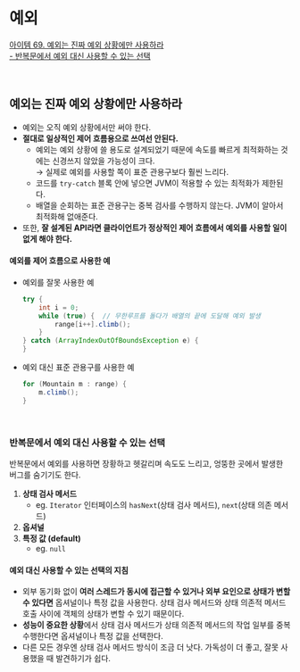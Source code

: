 # 예외

[아이템 69. 예외는 진짜 예외 상황에만 사용하라](#예외는-진짜-예외-상황에만-사용하라)  
[- 반복문에서 예외 대신 사용할 수 있는 선택](#반복문에서-예외-대신-사용할-수-있는-선택)  

<br>

## 예외는 진짜 예외 상황에만 사용하라
- 예외는 오직 예외 상황에서만 써야 한다.
- **절대로 일상적인 제어 흐름용으로 쓰여선 안된다.**
  - 예외는 예외 상황에 쓸 용도로 설계되었기 때문에 속도를 빠르게 최적화하는 것에는 신경쓰지 않았을 가능성이 크다.  
    → 실제로 예외를 사용할 쪽이 표준 관용구보다 훨씬 느리다. 
  - 코드를 `try-catch` 블록 안에 넣으면 JVM이 적용할 수 있는 최적화가 제한된다.
  - 배열을 순회하는 표준 관용구는 중복 검사를 수행하지 않는다. JVM이 알아서 최적화해 없애준다.
- 또한, **잘 설계된 API라면 클라이언트가 정상적인 제어 흐름에서 예외를 사용할 일이 없게 해야 한다.**

####  예외를 제어 흐름으로 사용한 예
- 예외를 잘못 사용한 예
    ```java
    try {
        int i = 0;
        while (true) {  // 무한루프를 돌다가 배열의 끝에 도달해 예외 발생
            range[i++].climb();
        }
    } catch (ArrayIndexOutOfBoundsException e) {
    }
    ```

- 예외 대신 표준 관용구를 사용한 예
    ```java
    for (Mountain m : range) {
        m.climb();
    }
    ```
<br>

### 반복문에서 예외 대신 사용할 수 있는 선택
반복문에서 예외를 사용하면 장황하고 헷갈리며 속도도 느리고, 엉뚱한 곳에서 발생한 버그를 숨기기도 한다. 

1. **상태 검사 메서드**
   - eg. `Iterator` 인터페이스의 `hasNext`(상태 검사 메서드), `next`(상태 의존 메서드)
2. **옵셔널**
3. **특정 값 (default)** 
   - eg. `null`

#### 예외 대신 사용할 수 있는 선택의 지침
- 외부 동기화 없이 **여러 스레드가 동시에 접근할 수 있거나 외부 요인으로 상태가 변할수 있다면** 옵셔널이나 특정 값을 사용한다. 상태 검사 메서드와 상태 의존적 메서드 호출 사이에 객체의 상태가 변할 수 있기 때문이다.
- **성능이 중요한 상황**에서 상태 검사 메서드가 상태 의존적 메서드의 작업 일부를 중복 수행한다면 옵셔널이나 특정 값을 선택한다.
- 다른 모든 경우엔 상태 검사 메서드 방식이 조금 더 낫다. 가독성이 더 좋고, 잘못 사용했을 때 발견하기가 쉽다.

<br>
